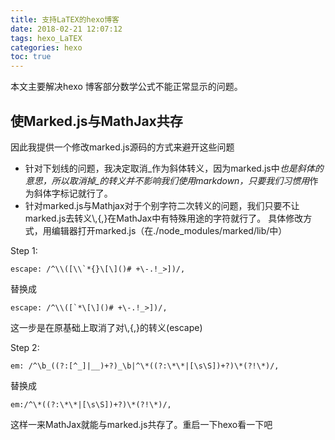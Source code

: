 ```yaml
---
title: 支持LaTEX的hexo博客
date: 2018-02-21 12:07:12
tags: hexo_LaTEX
categories: hexo
toc: true
---
```


本文主要解决hexo 博客部分数学公式不能正常显示的问题。

## 使Marked.js与MathJax共存

因此我提供一个修改marked.js源码的方式来避开这些问题 
- 针对下划线的问题，我决定取消_作为斜体转义，因为marked.js中*也是斜体的意思，所以取消掉_的转义并不影响我们使用markdown，只要我们习惯用*作为斜体字标记就行了。 
- 针对marked.js与Mathjax对于个别字符二次转义的问题，我们只要不让marked.js去转义\\,\{,\}在MathJax中有特殊用途的字符就行了。 
具体修改方式，用编辑器打开marked.js（在./node_modules/marked/lib/中）

Step 1:

```
escape: /^\\([\\`*{}\[\]()# +\-.!_>])/,
```

替换成

```
escape: /^\\([`*\[\]()# +\-.!_>])/,
```

这一步是在原基础上取消了对\\,\{,\}的转义(escape)

Step 2:

```
em: /^\b_((?:[^_]|__)+?)_\b|^\*((?:\*\*|[\s\S])+?)\*(?!\*)/,
```

替换成

```
em:/^\*((?:\*\*|[\s\S])+?)\*(?!\*)/,
```

这样一来MathJax就能与marked.js共存了。重启一下hexo看一下吧


